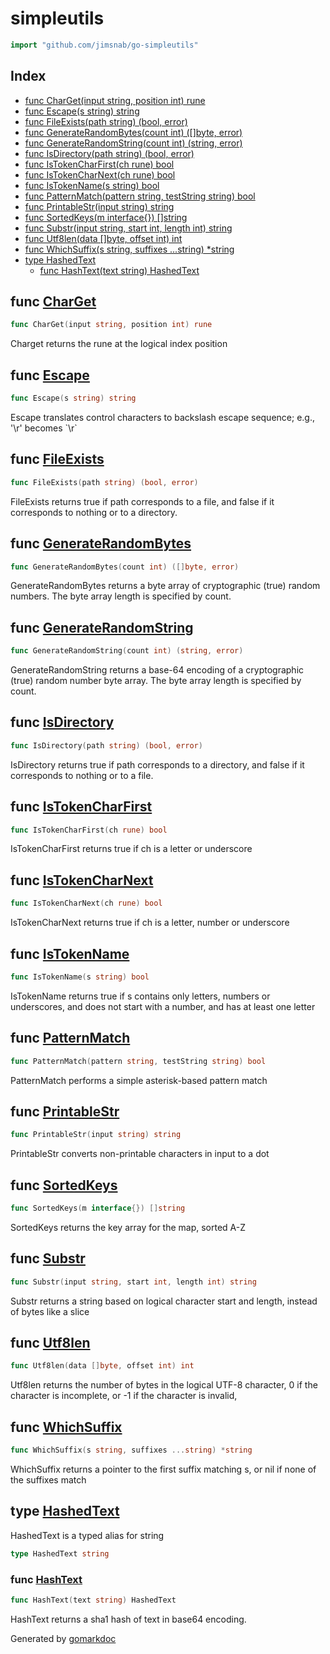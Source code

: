 <!-- Code generated by gomarkdoc. DO NOT EDIT -->

# simpleutils

```go
import "github.com/jimsnab/go-simpleutils"
```

## Index

- [func CharGet(input string, position int) rune](<#func-charget>)
- [func Escape(s string) string](<#func-escape>)
- [func FileExists(path string) (bool, error)](<#func-fileexists>)
- [func GenerateRandomBytes(count int) ([]byte, error)](<#func-generaterandombytes>)
- [func GenerateRandomString(count int) (string, error)](<#func-generaterandomstring>)
- [func IsDirectory(path string) (bool, error)](<#func-isdirectory>)
- [func IsTokenCharFirst(ch rune) bool](<#func-istokencharfirst>)
- [func IsTokenCharNext(ch rune) bool](<#func-istokencharnext>)
- [func IsTokenName(s string) bool](<#func-istokenname>)
- [func PatternMatch(pattern string, testString string) bool](<#func-patternmatch>)
- [func PrintableStr(input string) string](<#func-printablestr>)
- [func SortedKeys(m interface{}) []string](<#func-sortedkeys>)
- [func Substr(input string, start int, length int) string](<#func-substr>)
- [func Utf8len(data []byte, offset int) int](<#func-utf8len>)
- [func WhichSuffix(s string, suffixes ...string) *string](<#func-whichsuffix>)
- [type HashedText](<#type-hashedtext>)
  - [func HashText(text string) HashedText](<#func-hashtext>)


## func [CharGet](<https://github.com/jimsnab/go-simpleutils/blob/main/string-utils.go#L10>)

```go
func CharGet(input string, position int) rune
```

Charget returns the rune at the logical index position

## func [Escape](<https://github.com/jimsnab/go-simpleutils/blob/main/string-utils.go#L109>)

```go
func Escape(s string) string
```

Escape translates control characters to backslash escape sequence; e\.g\.\, '\\r' becomes \`\\r\`

## func [FileExists](<https://github.com/jimsnab/go-simpleutils/blob/main/file-utils.go#L7>)

```go
func FileExists(path string) (bool, error)
```

FileExists returns true if path corresponds to a file\, and false if it corresponds to nothing or to a directory\.

## func [GenerateRandomBytes](<https://github.com/jimsnab/go-simpleutils/blob/main/crypto-utils.go#L11>)

```go
func GenerateRandomBytes(count int) ([]byte, error)
```

GenerateRandomBytes returns a byte array of cryptographic \(true\) random numbers\. The byte array length is specified by count\.

## func [GenerateRandomString](<https://github.com/jimsnab/go-simpleutils/blob/main/crypto-utils.go#L24>)

```go
func GenerateRandomString(count int) (string, error)
```

GenerateRandomString returns a base\-64 encoding of a cryptographic \(true\) random number byte array\. The byte array length is specified by count\.

## func [IsDirectory](<https://github.com/jimsnab/go-simpleutils/blob/main/file-utils.go#L17>)

```go
func IsDirectory(path string) (bool, error)
```

IsDirectory returns true if path corresponds to a directory\, and false if it corresponds to nothing or to a file\.

## func [IsTokenCharFirst](<https://github.com/jimsnab/go-simpleutils/blob/main/string-utils.go#L51>)

```go
func IsTokenCharFirst(ch rune) bool
```

IsTokenCharFirst returns true if ch is a letter or underscore

## func [IsTokenCharNext](<https://github.com/jimsnab/go-simpleutils/blob/main/string-utils.go#L65>)

```go
func IsTokenCharNext(ch rune) bool
```

IsTokenCharNext returns true if ch is a letter\, number or underscore

## func [IsTokenName](<https://github.com/jimsnab/go-simpleutils/blob/main/string-utils.go#L83>)

```go
func IsTokenName(s string) bool
```

IsTokenName returns true if s contains only letters\, numbers or underscores\, and does not start with a number\, and has at least one letter

## func [PatternMatch](<https://github.com/jimsnab/go-simpleutils/blob/main/string-utils.go#L168>)

```go
func PatternMatch(pattern string, testString string) bool
```

PatternMatch performs a simple asterisk\-based pattern match

## func [PrintableStr](<https://github.com/jimsnab/go-simpleutils/blob/main/string-utils.go#L20>)

```go
func PrintableStr(input string) string
```

PrintableStr converts non\-printable characters in input to a dot

## func [SortedKeys](<https://github.com/jimsnab/go-simpleutils/blob/main/map-utils.go#L9>)

```go
func SortedKeys(m interface{}) []string
```

SortedKeys returns the key array for the map\, sorted A\-Z

## func [Substr](<https://github.com/jimsnab/go-simpleutils/blob/main/string-utils.go#L35>)

```go
func Substr(input string, start int, length int) string
```

Substr returns a string based on logical character start and length\, instead of bytes like a slice

## func [Utf8len](<https://github.com/jimsnab/go-simpleutils/blob/main/string-utils.go#L183>)

```go
func Utf8len(data []byte, offset int) int
```

Utf8len returns the number of bytes in the logical UTF\-8 character\, 0 if the character is incomplete\, or \-1 if the character is invalid\,

## func [WhichSuffix](<https://github.com/jimsnab/go-simpleutils/blob/main/string-utils.go#L131>)

```go
func WhichSuffix(s string, suffixes ...string) *string
```

WhichSuffix returns a pointer to the first suffix matching s\, or nil if none of the suffixes match

## type [HashedText](<https://github.com/jimsnab/go-simpleutils/blob/main/crypto-utils.go#L30>)

HashedText is a typed alias for string

```go
type HashedText string
```

### func [HashText](<https://github.com/jimsnab/go-simpleutils/blob/main/crypto-utils.go#L33>)

```go
func HashText(text string) HashedText
```

HashText returns a sha1 hash of text in base64 encoding\.



Generated by [gomarkdoc](<https://github.com/princjef/gomarkdoc>)
